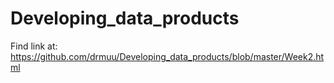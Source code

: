 # Developing_data_products

Find link at: https://github.com/drmuu/Developing_data_products/blob/master/Week2.html
 
